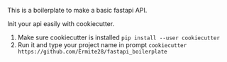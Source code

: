 This is a boilerplate to make a basic fastapi API.

Init your api easily with cookiecutter.
1. Make sure cookiecutter is installed
`pip install --user cookiecutter`
2. Run it and type your project name in prompt
`cookiecutter https://github.com/Ermite28/fastapi_boilerplate`